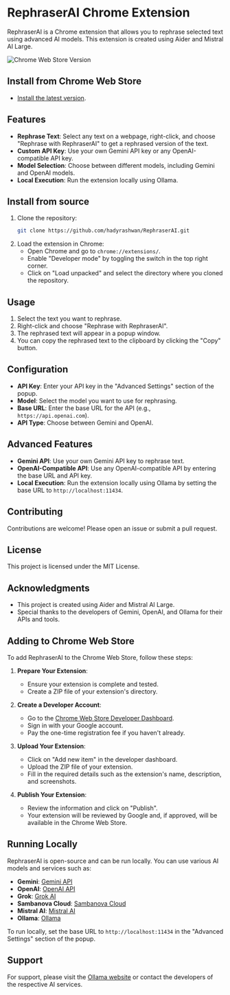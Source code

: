 # RephraserAI Chrome Extension

RephraserAI is a Chrome extension that allows you to rephrase selected text using advanced AI models. This extension is created using Aider and Mistral AI Large. 

![Chrome Web Store Version](https://img.shields.io/chrome-web-store/v/phghegndlmoinjnmmehpjfhanmpickno)

## Install from Chrome Web Store
- [Install the latest version](https://chromewebstore.google.com/detail/rephraserai/phghegndlmoinjnmmehpjfhanmpickno?authuser=0&hl=en-GB).


## Features

- **Rephrase Text**: Select any text on a webpage, right-click, and choose "Rephrase with RephraserAI" to get a rephrased version of the text.
- **Custom API Key**: Use your own Gemini API key or any OpenAI-compatible API key.
- **Model Selection**: Choose between different models, including Gemini and OpenAI models.
- **Local Execution**: Run the extension locally using Ollama.

## Install from source

1. Clone the repository:
   ```sh
   git clone https://github.com/hadyrashwan/RephraserAI.git
   ```
2. Load the extension in Chrome:
   - Open Chrome and go to `chrome://extensions/`.
   - Enable "Developer mode" by toggling the switch in the top right corner.
   - Click on "Load unpacked" and select the directory where you cloned the repository.

## Usage

1. Select the text you want to rephrase.
2. Right-click and choose "Rephrase with RephraserAI".
3. The rephrased text will appear in a popup window.
4. You can copy the rephrased text to the clipboard by clicking the "Copy" button.

## Configuration

- **API Key**: Enter your API key in the "Advanced Settings" section of the popup.
- **Model**: Select the model you want to use for rephrasing.
- **Base URL**: Enter the base URL for the API (e.g., `https://api.openai.com`).
- **API Type**: Choose between Gemini and OpenAI.

## Advanced Features

- **Gemini API**: Use your own Gemini API key to rephrase text.
- **OpenAI-Compatible API**: Use any OpenAI-compatible API by entering the base URL and API key.
- **Local Execution**: Run the extension locally using Ollama by setting the base URL to `http://localhost:11434`.

## Contributing

Contributions are welcome! Please open an issue or submit a pull request.

## License

This project is licensed under the MIT License.

## Acknowledgments

- This project is created using Aider and Mistral AI Large.
- Special thanks to the developers of Gemini, OpenAI, and Ollama for their APIs and tools.

## Adding to Chrome Web Store

To add RephraserAI to the Chrome Web Store, follow these steps:

1. **Prepare Your Extension**:
   - Ensure your extension is complete and tested.
   - Create a ZIP file of your extension's directory.

2. **Create a Developer Account**:
   - Go to the [Chrome Web Store Developer Dashboard](https://chrome.google.com/webstore/developer/dashboard).
   - Sign in with your Google account.
   - Pay the one-time registration fee if you haven't already.

3. **Upload Your Extension**:
   - Click on "Add new item" in the developer dashboard.
   - Upload the ZIP file of your extension.
   - Fill in the required details such as the extension's name, description, and screenshots.

4. **Publish Your Extension**:
   - Review the information and click on "Publish".
   - Your extension will be reviewed by Google and, if approved, will be available in the Chrome Web Store.

## Running Locally

RephraserAI is open-source and can be run locally. You can use various AI models and services such as:

- **Gemini**: [Gemini API](https://gemini.com)
- **OpenAI**: [OpenAI API](https://openai.com)
- **Grok**: [Grok AI](https://grok.com)
- **Sambanova Cloud**: [Sambanova Cloud](https://sambanova.ai)
- **Mistral AI**: [Mistral AI](https://mistral.ai)
- **Ollama**: [Ollama](https://ollama.com)

To run locally, set the base URL to `http://localhost:11434` in the "Advanced Settings" section of the popup.

## Support

For support, please visit the [Ollama website](https://ollama.com) or contact the developers of the respective AI services.

